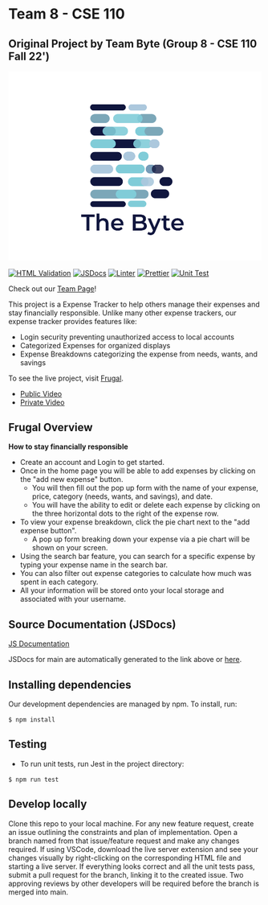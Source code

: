 # Team 8 - CSE 110
## Original Project by Team Byte (Group 8 - CSE 110 Fall 22')

![logo](./admin/branding/LOGO.png)

[![HTML Validation](https://github.com/cse110-fa22-group8/cse110-fa22-group8/actions/workflows/html-validation.yml/badge.svg)](https://github.com/cse110-fa22-group8/cse110-fa22-group8/actions/workflows/html-validation.yml)
[![JSDocs](https://github.com/cse110-fa22-group8/cse110-fa22-group8/actions/workflows/jsdocs.yml/badge.svg)](https://github.com/cse110-fa22-group8/cse110-fa22-group8/actions/workflows/jsdocs.yml)
[![Linter](https://github.com/cse110-fa22-group8/cse110-fa22-group8/actions/workflows/linter.yml/badge.svg)](https://github.com/cse110-fa22-group8/cse110-fa22-group8/actions/workflows/linter.yml)
[![Prettier](https://github.com/cse110-fa22-group8/cse110-fa22-group8/actions/workflows/prettier.yml/badge.svg)](https://github.com/cse110-fa22-group8/cse110-fa22-group8/actions/workflows/prettier.yml)
[![Unit Test](https://github.com/cse110-fa22-group8/cse110-fa22-group8/actions/workflows/unit_test.yml/badge.svg)](https://github.com/cse110-fa22-group8/cse110-fa22-group8/actions/workflows/unit_test.yml)

Check out our [Team Page](admin/team.md)!

This project is a Expense Tracker to help others manage their expenses and
stay financially responsible. Unlike many other expense trackers, our expense tracker provides features like:
- Login security preventing unauthorized access to local accounts
- Categorized Expenses for organized displays
- Expense Breakdowns categorizing the expense from needs, wants, and savings

To see the live project, visit [Frugal](https://cse110-fa22-group8.github.io/cse110-fa22-group8/source/main/login_page/login_page.html).
- [Public Video](https://www.youtube.com/watch?v=JglN2eMawa4)
- [Private Video]()

## Frugal Overview 
**How to stay financially responsible** 
- Create an account and Login to get started.
- Once in the home page you will be able to add expenses by clicking on the "add new expense" button. 
  - You will then fill out the pop up form with the name of your expense, price, category (needs, wants, and savings), and date. 
  - You will have the ability to edit or delete each expense by clicking on the three horizontal dots to the right of the expense row. 
- To view your expense breakdown, click the pie chart next to the "add expense button".
  - A pop up form breaking down your expense via a pie chart will be shown on your screen. 
- Using the search bar feature, you can search for a specific expense by typing your expense name in the search bar. 
- You can also filter out expense categories to calculate how much was spent in each category. 
- All your information will be stored onto your local storage and associated with your username.

## Source Documentation (JSDocs)

[JS Documentation](https://dolphin-app-cfpne.ondigitalocean.app/)

JSDocs for main are automatically generated to the link above or [here](https://dolphin-app-cfpne.ondigitalocean.app/).
  

## Installing dependencies
Our development dependencies are managed by npm. To install, run:
```
$ npm install
```

## Testing
- To run unit tests, run Jest in the project directory:
```
$ npm run test
```

## Develop locally
Clone this repo to your local machine. For any new feature request, create an issue outlining the constraints and plan of implementation. Open a branch named from that issue/feature request and make any changes required. If using VSCode, download the live server extension and see your changes visually by right-clicking on the corresponding HTML file and starting a live server. If everything looks correct and all the unit tests pass, submit a pull request for the branch, linking it to the created issue. Two approving reviews by other developers will be required before the branch is merged into main. 

